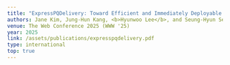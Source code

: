 ```yaml
---
title: "ExpressPQDelivery: Toward Efficient and Immediately Deployable Post-Quantum Key Delivery for Web-of-Things"
authors: Jane Kim, Jung-Hun Kang, <b>Hyunwoo Lee</b>, and Seung-Hyun Seo
venue: The Web Conference 2025 (WWW '25)
year: 2025
link: /assets/publications/expresspqdelivery.pdf
type: international
top: true
---
```


